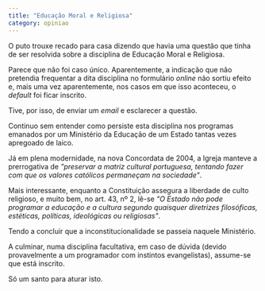 ```yaml
---
title: "Educação Moral e Religiosa"
category: opiniao
---
```


O puto trouxe recado para casa dizendo que havia uma questão que tinha de ser resolvida sobre a disciplina de Educação Moral e Religiosa.

Parece que não foi caso único. Aparentemente, a indicação que não pretendia frequentar a dita disciplina no formulário *online* não sortiu efeito e, mais uma vez aparentemente, nos casos em que isso aconteceu, o *default* foi ficar inscrito.

Tive, por isso, de enviar um *email* e esclarecer a questão.

Continuo sem entender como persiste esta disciplina nos programas emanados por um Ministério da Educação de um Estado tantas vezes apregoado de laico.

Já em plena modernidade, na nova Concordata de 2004, a Igreja manteve a prerrogativa de *"preservar a matriz cultural portuguesa, tentando fazer com que os valores católicos permaneçam na sociedade"*.

Mais interessante, enquanto a Constituição assegura a liberdade de culto religioso, e muito bem, no art. 43, nº 2, lê-se *"O Estado não pode programar a educação e a cultura segundo quaisquer diretrizes filosóficas, estéticas, políticas, ideológicas ou religiosas"*.

Tendo a concluir que a inconstitucionalidade se passeia naquele Ministério.

A culminar, numa disciplina facultativa, em caso de dúvida (devido provavelmente a um programador com instintos evangelistas), assume-se que está inscrito.

Só um santo para aturar isto.
